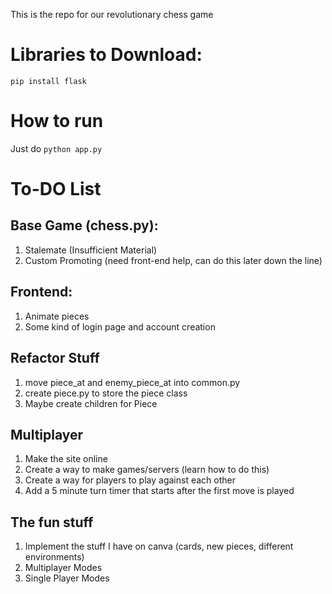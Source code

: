 This is the repo for our revolutionary chess game

# Libraries to Download:
`pip install flask`

# How to run
Just do `python app.py`

# To-DO List

## Base Game (chess.py):
1) Stalemate (Insufficient Material)
2) Custom Promoting (need front-end help, can do this later down the line)

## Frontend:
1) Animate pieces
2) Some kind of login page and account creation

## Refactor Stuff
1) move piece_at and enemy_piece_at into common.py
2) create piece.py to store the piece class
3) Maybe create children for Piece

## Multiplayer
1) Make the site online
2) Create a way to make games/servers (learn how to do this)
3) Create a way for players to play against each other
4) Add a 5 minute turn timer that starts after the first move is played

## The fun stuff
1) Implement the stuff I have on canva (cards, new pieces, different environments)
2) Multiplayer Modes
3) Single Player Modes